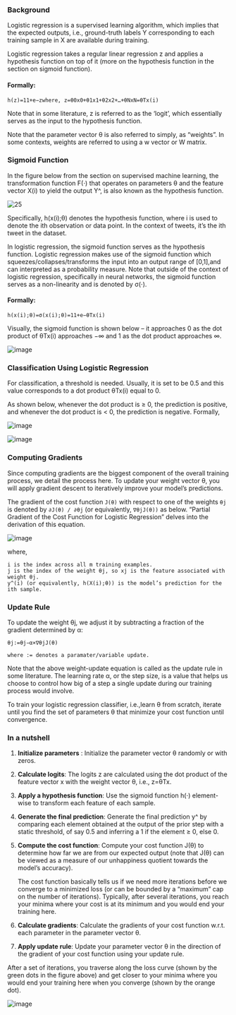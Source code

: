 ### Background

Logistic regression is a supervised learning algorithm, which implies that the expected outputs, i.e., 
ground-truth labels Y corresponding to each training sample in X are available during training.

Logistic regression takes a regular linear regression z and applies a hypothesis function on top of it (more on the hypothesis
function in the section on sigmoid function).

#### Formally:

    h(z)=11+e−zwhere, z=θ0x0+θ1x1+θ2x2+…+θNxN=θTx(i)

Note that in some literature, z is referred to as the ‘logit’, which essentially serves as the input to the hypothesis function.

Note that the parameter vector θ is also referred to simply, as “weights”. In some contexts, weights are referred to using a w vector or W matrix.

### Sigmoid Function

In the figure below from the section on supervised machine learning, the transformation function F(⋅) that operates on parameters θ
and the feature vector X(i) to yield the output Y^, is also known as the hypothesis function.

![25](https://user-images.githubusercontent.com/82194525/196841617-e06c3c1b-63e6-4067-903b-fcb0c9e04759.jpg)

Specifically, h(x(i);θ) denotes the hypothesis function, where i is used to denote the ith observation or data point.
In the context of tweets, it’s the ith tweet in the dataset.

In logistic regression, the sigmoid function serves as the hypothesis function. Logistic regression makes use of the sigmoid function which
squeezes/collapses/transforms the input into an output range of [0,1],and can interpreted as a probability measure.
Note that outside of the context of logistic regression, specifically in neural networks, the sigmoid function serves as a
non-linearity and is denoted by σ(⋅).

#### Formally:

    h(x(i);θ)=σ(x(i);θ)=11+e−θTx(i)

Visually, the sigmoid function is shown below – it approaches 0 as the dot product of θTx(i) approaches −∞ and 1 as the dot product approaches ∞.

![image](https://user-images.githubusercontent.com/82194525/196841883-62ad7b6e-cc68-45a3-b85b-7c1b5bd72444.png)

### Classification Using Logistic Regression

For classification, a threshold is needed. Usually, it is set to be 0.5 and this value corresponds to a dot product θTx(i) equal to 0.

As shown below, whenever the dot product is ≥ 0, the prediction is positive, and whenever the dot product is < 0, the prediction is negative.
Formally,

  ![image](https://user-images.githubusercontent.com/82194525/196842104-13d2bb84-f450-4b32-9570-f02ba90be536.png)

![image](https://user-images.githubusercontent.com/82194525/196842146-e5b811da-838a-4cde-9389-617f97cf9432.png)

### Computing Gradients

Since computing gradients are the biggest component of the overall training process, we detail the process here.
To update your weight vector θ, you will apply gradient descent to iteratively improve your model’s predictions.

The gradient of the cost function `J(θ)` with respect to one of the weights `θj` is denoted by `∂J(θ) / ∂θj` (or equivalently, `∇θjJ(θ))` as below. 
“Partial Gradient of the Cost Function for Logistic Regression” delves into the derivation of this equation.

![image](https://user-images.githubusercontent.com/82194525/196842711-a570dda7-6122-4e03-a29b-a9fb54c4fa1a.png)

where,

    i is the index across all m training examples.
    j is the index of the weight θj, so xj is the feature associated with weight θj.
    y^(i) (or equivalently, h(X(i);θ)) is the model’s prediction for the ith sample.

### Update Rule

To update the weight θj, we adjust it by subtracting a fraction of the gradient determined by α:

    θj:=θj−α×∇θjJ(θ)
    
    where := denotes a paramater/variable update.

Note that the above weight-update equation is called as the update rule in some literature.
The learning rate α, or the step size, is a value that helps us choose to control how big of a step a single update during our training process would involve.

To train your logistic regression classifier, i.e.,learn θ from scratch, iterate until you find the set of parameters θ that minimize your cost function
until convergence.

### In a nutshell

1. **Initialize parameters** : Initialize the parameter vector θ randomly or with zeros.

2. **Calculate logits**: The logits z are calculated using the dot product of the feature vector x with the weight vector θ, i.e., z=θTx.

3. **Apply a hypothesis function**: Use the sigmoid function h(⋅) element-wise to transform each feature of each sample.

4. **Generate the final prediction**: Generate the final prediction y^ by comparing each element obtained at the output of the prior step with a static threshold, of say 0.5 and inferring a 1 if the element ≥ 0, else 0.

5. **Compute the cost function**: Compute your cost function J(θ) to determine how far we are from our expected output (note that J(θ) can be viewed as a measure of our unhappiness quotient towards the model’s accuracy).
    
    The cost function basically tells us if we need more iterations before we converge to a minimized loss (or can be bounded by a “maximum” cap on the number of iterations). Typically, after several iterations, you reach your minima where your cost is at its minimum and you would end your training here.

6. **Calculate gradients**: Calculate the gradients of your cost function w.r.t. each parameter in the parameter vector θ.

7. **Apply update rule**: Update your parameter vector θ in the direction of the gradient of your cost function using your update rule.

After a set of iterations, you traverse along the loss curve (shown by the green dots in the figure above) and get closer to your minima where you would end your training here when you converge (shown by the orange dot).

![image](https://user-images.githubusercontent.com/82194525/196843936-6ee2ea3d-fec5-4c4d-bf7a-ba02eec243fd.png)
